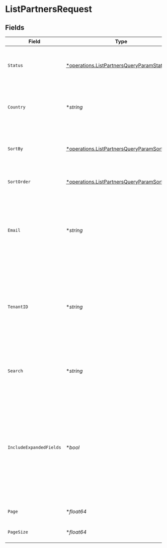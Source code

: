 # ListPartnersRequest


## Fields

| Field                                                                                                                                                                                | Type                                                                                                                                                                                 | Required                                                                                                                                                                             | Description                                                                                                                                                                          | Example                                                                                                                                                                              |
| ------------------------------------------------------------------------------------------------------------------------------------------------------------------------------------ | ------------------------------------------------------------------------------------------------------------------------------------------------------------------------------------ | ------------------------------------------------------------------------------------------------------------------------------------------------------------------------------------ | ------------------------------------------------------------------------------------------------------------------------------------------------------------------------------------ | ------------------------------------------------------------------------------------------------------------------------------------------------------------------------------------ |
| `Status`                                                                                                                                                                             | [*operations.ListPartnersQueryParamStatus](../../models/operations/listpartnersqueryparamstatus.md)                                                                                  | :heavy_minus_sign:                                                                                                                                                                   | A filter on the list based on the partner's `status` field.                                                                                                                          | approved                                                                                                                                                                             |
| `Country`                                                                                                                                                                            | **string*                                                                                                                                                                            | :heavy_minus_sign:                                                                                                                                                                   | A filter on the list based on the partner's `country` field.                                                                                                                         | US                                                                                                                                                                                   |
| `SortBy`                                                                                                                                                                             | [*operations.ListPartnersQueryParamSortBy](../../models/operations/listpartnersqueryparamsortby.md)                                                                                  | :heavy_minus_sign:                                                                                                                                                                   | The field to sort the partners by. The default is `saleAmount`.                                                                                                                      | saleAmount                                                                                                                                                                           |
| `SortOrder`                                                                                                                                                                          | [*operations.ListPartnersQueryParamSortOrder](../../models/operations/listpartnersqueryparamsortorder.md)                                                                            | :heavy_minus_sign:                                                                                                                                                                   | The sort order. The default is `desc`.                                                                                                                                               | desc                                                                                                                                                                                 |
| `Email`                                                                                                                                                                              | **string*                                                                                                                                                                            | :heavy_minus_sign:                                                                                                                                                                   | Filter the partner list based on the partner's `email`. The value must be a string. Takes precedence over `search`.                                                                  | panic@thedis.co                                                                                                                                                                      |
| `TenantID`                                                                                                                                                                           | **string*                                                                                                                                                                            | :heavy_minus_sign:                                                                                                                                                                   | Filter the partner list based on the partner's `tenantId`. The value must be a string. Takes precedence over `email` and `search`.                                                   | 1K0NM7HCN944PEMZ3CQPH43H8                                                                                                                                                            |
| `Search`                                                                                                                                                                             | **string*                                                                                                                                                                            | :heavy_minus_sign:                                                                                                                                                                   | A search query to filter partners by ID, name, email, or link.                                                                                                                       | john                                                                                                                                                                                 |
| `IncludeExpandedFields`                                                                                                                                                              | **bool*                                                                                                                                                                              | :heavy_minus_sign:                                                                                                                                                                   | Whether to include stats fields on the partner (`clicks`, `leads`, `conversions`, `sales`, `saleAmount`, `commissions`, `netRevenue`). If false, those fields will be returned as 0. | true                                                                                                                                                                                 |
| `Page`                                                                                                                                                                               | **float64*                                                                                                                                                                           | :heavy_minus_sign:                                                                                                                                                                   | The page number for pagination.                                                                                                                                                      | 1                                                                                                                                                                                    |
| `PageSize`                                                                                                                                                                           | **float64*                                                                                                                                                                           | :heavy_minus_sign:                                                                                                                                                                   | The number of items per page.                                                                                                                                                        | 50                                                                                                                                                                                   |